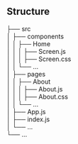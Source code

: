 ## Structure
├── src <br>
│   ├── components <br>
│   │   ├── Home <br>
│   │   │   ├── Screen.js <br>
│   │   │   ├── Screen.css <br>
│   │   └── ... <br>
│   ├── pages <br>
│   │   ├── About <br>
│   │   │   ├── About.js <br>
│   │   │   ├── About.css <br>
│   │   └── ... <br>
│   ├── App.js <br>
│   ├── index.js <br>
│   └── ... <br>
└── ... <br>
